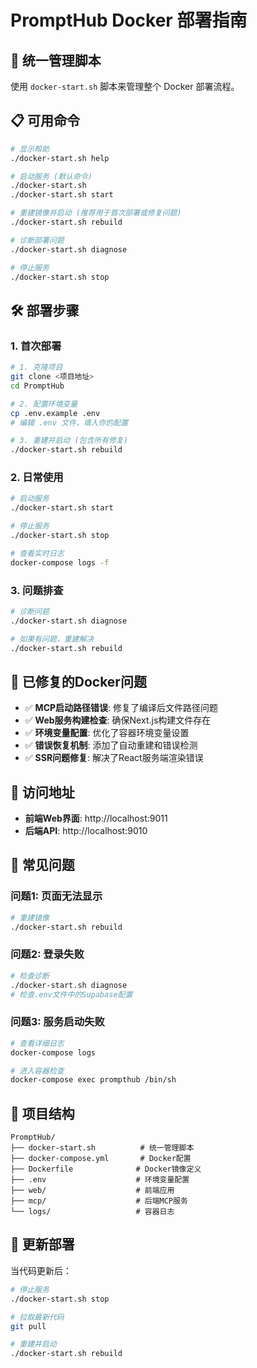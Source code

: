 # PromptHub Docker 部署指南

## 🚀 统一管理脚本

使用 `docker-start.sh` 脚本来管理整个 Docker 部署流程。

## 📋 可用命令

```bash
# 显示帮助
./docker-start.sh help

# 启动服务 (默认命令)
./docker-start.sh
./docker-start.sh start

# 重建镜像并启动 (推荐用于首次部署或修复问题)
./docker-start.sh rebuild

# 诊断部署问题
./docker-start.sh diagnose

# 停止服务
./docker-start.sh stop
```

## 🛠️ 部署步骤

### 1. 首次部署

```bash
# 1. 克隆项目
git clone <项目地址>
cd PromptHub

# 2. 配置环境变量
cp .env.example .env
# 编辑 .env 文件，填入你的配置

# 3. 重建并启动 (包含所有修复)
./docker-start.sh rebuild
```

### 2. 日常使用

```bash
# 启动服务
./docker-start.sh start

# 停止服务
./docker-start.sh stop

# 查看实时日志
docker-compose logs -f
```

### 3. 问题排查

```bash
# 诊断问题
./docker-start.sh diagnose

# 如果有问题，重建解决
./docker-start.sh rebuild
```

## 🔧 已修复的Docker问题

- ✅ **MCP启动路径错误**: 修复了编译后文件路径问题
- ✅ **Web服务构建检查**: 确保Next.js构建文件存在
- ✅ **环境变量配置**: 优化了容器环境变量设置
- ✅ **错误恢复机制**: 添加了自动重建和错误检测
- ✅ **SSR问题修复**: 解决了React服务端渲染错误

## 📱 访问地址

- **前端Web界面**: http://localhost:9011
- **后端API**: http://localhost:9010

## 🐛 常见问题

### 问题1: 页面无法显示
```bash
# 重建镜像
./docker-start.sh rebuild
```

### 问题2: 登录失败
```bash
# 检查诊断
./docker-start.sh diagnose
# 检查.env文件中的Supabase配置
```

### 问题3: 服务启动失败
```bash
# 查看详细日志
docker-compose logs

# 进入容器检查
docker-compose exec prompthub /bin/sh
```

## 📂 项目结构

```
PromptHub/
├── docker-start.sh          # 统一管理脚本
├── docker-compose.yml       # Docker配置
├── Dockerfile              # Docker镜像定义
├── .env                    # 环境变量配置
├── web/                    # 前端应用
├── mcp/                    # 后端MCP服务
└── logs/                   # 容器日志
```

## 🔄 更新部署

当代码更新后：

```bash
# 停止服务
./docker-start.sh stop

# 拉取最新代码
git pull

# 重建并启动
./docker-start.sh rebuild
``` 